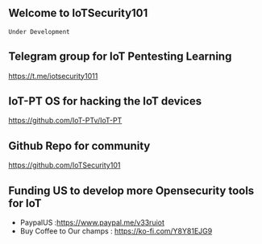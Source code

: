 ## Welcome to IoTSecurity101

    Under Development



## Telegram group for IoT Pentesting Learning

  <https://t.me/iotsecurity1011>

## IoT-PT OS for hacking the IoT devices

  <https://github.com/IoT-PTv/IoT-PT>
  
## Github Repo for community 

  <https://github.com/IoTSecurity101>
  
## Funding US to develop more Opensecurity tools for IoT
- PaypalUS :https://www.paypal.me/v33ruiot
- Buy Coffee to Our champs : https://ko-fi.com/Y8Y81EJG9

